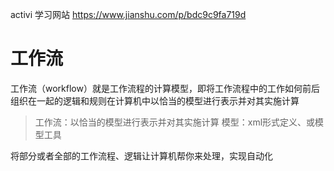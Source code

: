 
activi 学习网站
https://www.jianshu.com/p/bdc9c9fa719d


# 工作流
工作流（workflow）就是工作流程的计算模型，即将工作流程中的工作如何前后组织在一起的逻辑和规则在计算机中以恰当的模型进行表示并对其实施计算

> 工作流：以恰当的模型进行表示并对其实施计算
  模型：xml形式定义、或模型工具

将部分或者全部的工作流程、逻辑让计算机帮你来处理，实现自动化


 